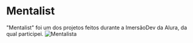 # Mentalist

"Mentalist" foi um dos projetos feitos durante a ImersãoDev da Alura, da qual participei. 
![Mentalista](https://user-images.githubusercontent.com/84084794/137997987-102214d3-b166-4c74-ae53-061d212c247a.png)

